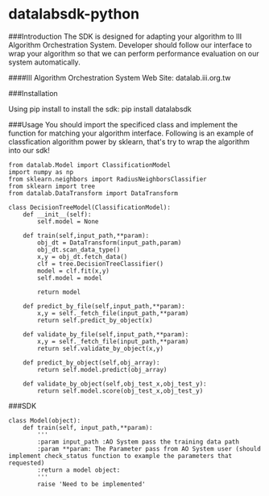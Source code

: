 # datalabsdk-python
###Introduction
The SDK is designed for adapting your algorithm to III Algorithm Orchestration System. Developer should follow our interface to wrap your algorithm so that we can perform performance evaluation on our system automatically.

####III Algorithm Orchestration System Web Site: datalab.iii.org.tw

###Installation

Using pip install to install the sdk:
pip install datalabsdk

###Usage
You should import the specificed class and implement the function for matching your algorithm interface. Following is an example of classfication algorithm power by sklearn, that's try to wrap the algorithm into our sdk!

```
from datalab.Model import ClassificationModel
import numpy as np
from sklearn.neighbors import RadiusNeighborsClassifier
from sklearn import tree
from datalab.DataTransform import DataTransform

class DecisionTreeModel(ClassificationModel):
    def __init__(self):
        self.model = None

    def train(self,input_path,**param):
        obj_dt = DataTransform(input_path,param)
        obj_dt.scan_data_type()
        x,y = obj_dt.fetch_data()
        clf = tree.DecisionTreeClassifier()
        model = clf.fit(x,y)
        self.model = model

        return model

    def predict_by_file(self,input_path,**param):
        x,y = self._fetch_file(input_path,**param)
        return self.predict_by_object(x)

    def validate_by_file(self,input_path,**param):
        x,y = self._fetch_file(input_path,**param)
        return self.validate_by_object(x,y)

    def predict_by_object(self,obj_array):
        return self.model.predict(obj_array)

    def validate_by_object(self,obj_test_x,obj_test_y):
        return self.model.score(obj_test_x,obj_test_y)
```
###SDK
```
class Model(object):
    def train(self, input_path,**param):
        '''
        :param input_path :AO System pass the training data path
        :param **param: The Parameter pass from AO System user (should implement check_status function to example the parameters that requested)
        :return a model object:
        '''
        raise 'Need to be implemented'
```
